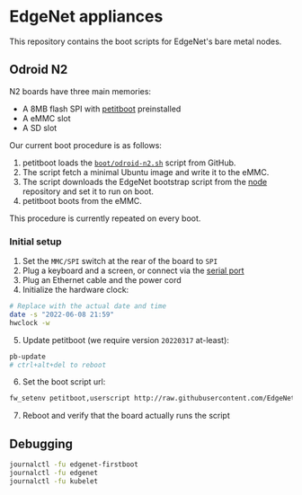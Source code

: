 # EdgeNet appliances

This repository contains the boot scripts for EdgeNet's bare metal nodes.

## Odroid N2

N2 boards have three main memories:
- A 8MB flash SPI with [petitboot][petitboot] preinstalled
- A eMMC slot
- A SD slot

Our current boot procedure is as follows:
1. petitboot loads the [`boot/odroid-n2.sh`](/boot/odroid-n2.sh) script from GitHub.
2. The script fetch a minimal Ubuntu image and write it to the eMMC.
3. The script downloads the EdgeNet bootstrap script from the [node][node] repository and set it to run on boot.
4. petitboot boots from the eMMC.

This procedure is currently repeated on every boot.

### Initial setup

1. Set the `MMC/SPI` switch at the rear of the board to `SPI`
2. Plug a keyboard and a screen, or connect via the [serial port](https://wiki.odroid.com/accessory/development/usb_uart_kit)
3. Plug an Ethernet cable and the power cord
4. Initialize the hardware clock:
```bash
# Replace with the actual date and time
date -s "2022-06-08 21:59"
hwclock -w
```
5. Update petitboot (we require version `20220317` at-least):
```bash
pb-update
# ctrl+alt+del to reboot
```
6. Set the boot script url:
```bash
fw_setenv petitboot,userscript http://raw.githubusercontent.com/EdgeNet-project/hardware/main/boot/odroid-n2.sh
```
7. Reboot and verify that the board actually runs the script

## Debugging

```bash
journalctl -fu edgenet-firstboot
journalctl -fu edgenet
journalctl -fu kubelet
```

[node]: https://github.com/EdgeNet-project/node
[petitboot]: https://forum.odroid.com/viewtopic.php?t=33873
